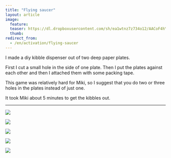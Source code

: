 ```yaml
---
title: "Flying saucer"
layout: article
image:
  feature:
  teaser: https://dl.dropboxusercontent.com/sh/ea1wtnz7z734o12/AACoF4hYVlC04T2kRrsL2sBaa/aktivointi/lentava-lautanen/DS03631%20%282%29-245px.jpg
  thumb:
redirect_from:
  - /en/activation/flying-saucer
---
```


I made a diy kibble dispenser out of two deep paper plates.

First I cut a small hole in the side of one plate. Then I put the plates against each other and then I attached them with some packing tape.

This game was relatively hard for Miki, so I suggest that you do two or three holes in the plates instead of just one.

It took Miki about 5 minutes to get the kibbles out.

---

[![](https://dl.dropboxusercontent.com/sh/ea1wtnz7z734o12/AABJRTZC-B-R9Z9ITl4ud8ufa/aktivointi/lentava-lautanen/DS03632-800px.jpg)](https://dl.dropboxusercontent.com/sh/ea1wtnz7z734o12/AADny8N2aH2A29Q7XrVmW5wIa/aktivointi/lentava-lautanen/DS03632.jpg)

[![](https://dl.dropboxusercontent.com/sh/ea1wtnz7z734o12/AAClK2jLaVZ39UZ_eqXSlUdoa/aktivointi/lentava-lautanen/DS03631-800px.jpg)](https://dl.dropboxusercontent.com/sh/ea1wtnz7z734o12/AACCoezwr-TIHm210sM3fcJ_a/aktivointi/lentava-lautanen/DS03631.jpg)

[![](https://dl.dropboxusercontent.com/sh/ea1wtnz7z734o12/AADAqiFJYWD7KuKudfqPgwNma/aktivointi/lentava-lautanen/DS03685-800px.jpg)](https://dl.dropboxusercontent.com/sh/ea1wtnz7z734o12/AAD7OuSBYlMt2O2-A7Q11_SMa/aktivointi/lentava-lautanen/DS03685.jpg)

[![](https://dl.dropboxusercontent.com/sh/ea1wtnz7z734o12/AABtrY_aQqt8UhPqbheEO7gla/aktivointi/lentava-lautanen/DS03682-800px.jpg)](https://dl.dropboxusercontent.com/sh/ea1wtnz7z734o12/AAA0C4Wxyscsg1NwKcAvS3vFa/aktivointi/lentava-lautanen/DS03682.jpg)

[![](https://dl.dropboxusercontent.com/sh/ea1wtnz7z734o12/AAA_XPvp_eS_10K-2DWqc_cUa/aktivointi/lentava-lautanen/DS03617-800px.jpg)](https://dl.dropboxusercontent.com/sh/ea1wtnz7z734o12/AACtfNsBR2P2echsn7Ar44Yfa/aktivointi/lentava-lautanen/DS03617.jpg)

